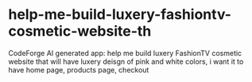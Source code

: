 # help-me-build-luxery-fashiontv-cosmetic-website-th
CodeForge AI generated app: help me build luxery FashionTV cosmetic website that will have luxery deisgn of pink and white colors, i want it to have home page, products page, checkout
